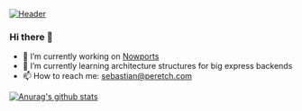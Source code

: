 [![Header](https://scontent.fmvd2-1.fna.fbcdn.net/v/t1.0-9/39913645_234351214090276_8280407079345192960_o.png?_nc_cat=104&ccb=2&_nc_sid=e3f864&_nc_eui2=AeH8aoNksTJ1LIQlmyCMqVnsOY15XIhqfuU5jXlciGp-5Xcaj7E-CjBtP3hcbpY8Odc&_nc_ohc=5kyns8nhlBUAX8jLjCD&_nc_ht=scontent.fmvd2-1.fna&oh=9893e89cf46d4bffb82989e4dc3aba19&oe=5FFF1C69 "Header")](https://peretch.com/)


### Hi there 👋

- 🔭 I’m currently working on [Nowports](https://nowports.com)
- 🌱 I’m currently learning architecture structures for big express backends
- 📫 How to reach me: sebastian@peretch.com

[![Anurag's github stats](https://github-readme-stats.vercel.app/api?username=peretch&count_private=true&show_icons=true&theme=dark)](https://github.com/peretch/peretch)
